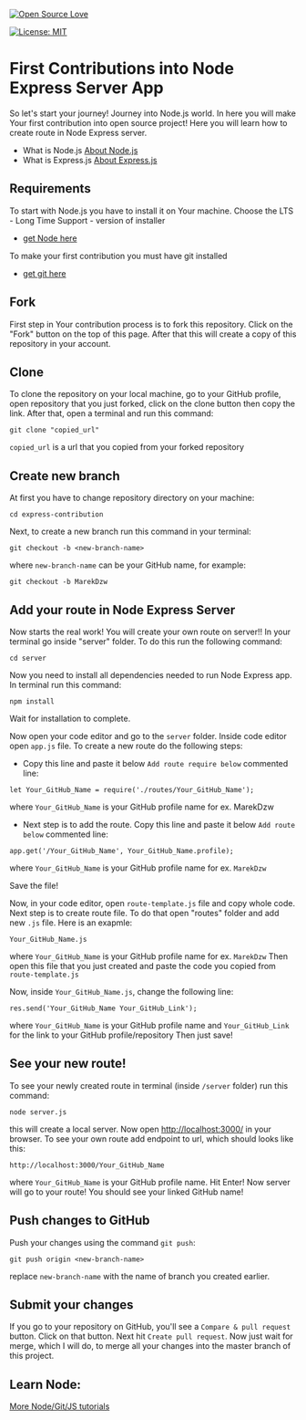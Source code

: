[![Open Source Love](https://badges.frapsoft.com/os/v1/open-source.svg?v=103)](https://github.com/ellerbrock/open-source-badges/)

[![License: MIT](https://img.shields.io/badge/License-MIT-green.svg)](https://opensource.org/licenses/MIT)

# First Contributions into Node Express Server App

So let's start your journey! Journey into Node.js world. In here you will make Your first contribution into open source project!
Here you will learn how to create route in Node Express server.

- What is Node.js [About Node.js](https://nodejs.org/en/about/)
- What is Express.js [About Express.js](https://expressjs.com/)

## Requirements

To start with Node.js you have to install it on Your machine. Choose the LTS - Long Time Support - version of installer

- [get Node here](https://nodejs.org/en/)

To make your first contribution you must have git installed

- [get git here](https://git-scm.com/downloads)

## Fork

First step in Your contribution process is to fork this repository. Click on the "Fork" button on the top of this page. After that this will create a copy of this repository in your account.

## Clone

To clone the repository on your local machine, go to your GitHub profile, open repository that you just forked, click on the clone button then copy the link.
After that, open a terminal and run this command:

```
git clone "copied_url"
```

`copied_url` is a url that you copied from your forked repository

## Create new branch

At first you have to change repository directory on your machine:

```
cd express-contribution
```

Next, to create a new branch run this command in your terminal:

```
git checkout -b <new-branch-name>
```

where `new-branch-name` can be your GitHub name, for example:

```
git checkout -b MarekDzw
```

## Add your route in Node Express Server

Now starts the real work! You will create your own route on server!!
In your terminal go inside "server" folder. To do this run the following command:

```
cd server
```

Now you need to install all dependencies needed to run Node Express app.
In terminal run this command:

```
npm install
```

Wait for installation to complete.

Now open your code editor and go to the `server` folder.
Inside code editor open `app.js` file.
To create a new route do the following steps:

- Copy this line and paste it below `Add route require below` commented line:

```
let Your_GitHub_Name = require('./routes/Your_GitHub_Name');
```

where `Your_GitHub_Name` is your GitHub profile name for ex. MarekDzw

- Next step is to add the route. Copy this line and paste it below `Add route below` commented line:

```
app.get('/Your_GitHub_Name', Your_GitHub_Name.profile);
```

where `Your_GitHub_Name` is your GitHub profile name for ex. `MarekDzw`

Save the file!

Now, in your code editor, open `route-template.js` file and copy whole code.
Next step is to create route file.
To do that open "routes" folder and add new `.js` file.
Here is an exapmle:

```
Your_GitHub_Name.js
```

where `Your_GitHub_Name` is your GitHub profile name for ex. `MarekDzw`
Then open this file that you just created and paste the code you copied from `route-template.js`

Now, inside `Your_GitHub_Name.js`, change the following line:

```
res.send('Your_GitHub_Name Your_GitHub_Link');
```

where `Your_GitHub_Name` is your GitHub profile name and `Your_GitHub_Link` for the link to your GitHub profile/repository
Then just save!

## See your new route!

To see your newly created route in terminal (inside `/server` folder) run this command:

```
node server.js
```

this will create a local server.
Now open [http://localhost:3000/](http://localhost:3000/) in your browser.
To see your own route add endpoint to url, which should looks like this:

```
http://localhost:3000/Your_GitHub_Name
```

where `Your_GitHub_Name` is your GitHub profile name.
Hit Enter! Now server will go to your route! You should see your linked GitHub name!

## Push changes to GitHub

Push your changes using the command `git push`:

```
git push origin <new-branch-name>
```

replace `new-branch-name` with the name of branch you created earlier.

## Submit your changes

If you go to your repository on GitHub, you'll see a `Compare & pull request` button. Click on that button. Next hit `Create pull request`.
Now just wait for merge, which I will do, to merge all your changes into the master branch of this project.

## Learn Node:

[More Node/Git/JS tutorials](https://nodeschool.io/)
